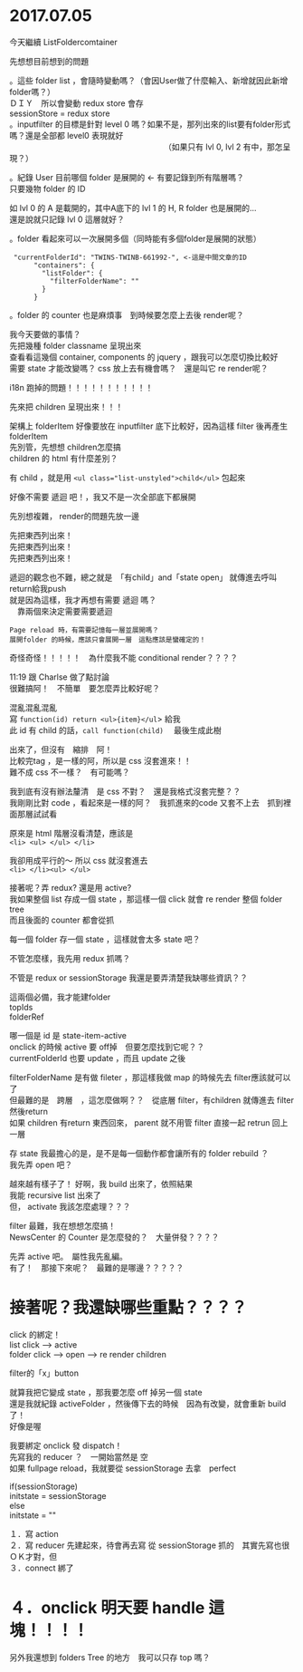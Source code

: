 # 2017.07.05

今天繼續 ListFoldercomtainer  

先想想目前想到的問題  

。這些 folder list ，會隨時變動嗎？（會因User做了什麼輸入、新增就因此新增folder嗎？）  
    ＤＩＹ　所以會變動 redux store 會存  
    sessionStore = redux store   
。inputfilter 的目標是針對 level 0 嗎？如果不是，那列出來的list要有folder形式嗎？還是全部都 level0 表現就好  
　　　　　　　　　　　　　　　　　　　　（如果只有 lvl 0, lvl 2 有中，那怎呈現？）  

。紀錄 User 目前哪個 folder 是展開的 <- 有要記錄到所有階層嗎？  
                            只要幾物 folder 的 ID  

如 lvl 0 的 A 是載開的，其中A底下的 lvl 1 的 H, R folder 也是展開的...    
還是說就只記錄 lvl 0 這層就好？  

。folder 看起來可以一次展開多個（同時能有多個folder是展開的狀態）  
```
 "currentFolderId": "TWINS-TWINB-661992-", <-這是中間文章的ID  
      "containers": {  
        "listFolder": {  
          "filterFolderName": ""  
        }  
      }  
```

。folder 的 counter 也是麻煩事　到時候要怎麼上去後 render呢？  

我今天要做的事情？  
先把幾種 folder classname 呈現出來  
查看看這幾個 container, components 的 jquery ，跟我可以怎麼切換比較好  
需要 state 才能改變嗎？ css 放上去有機會嗎？　還是叫它 re render呢？  

i18n 跑掉的問題！！！！！！！！！！！  

先來把 children 呈現出來！！！  

架構上 folderItem 好像要放在 inputfilter 底下比較好，因為這樣 filter 後再產生 folderItem  
先別管，先想想 children怎麼搞  
children 的 html 有什麼差別？  

有 child ，就是用  `<ul class="list-unstyled">child</ul>` 包起來  

好像不需要 遞迴 吧！，我又不是一次全部底下都展開  

先別想複雜， render的問題先放一邊  

先把東西列出來！  
先把東西列出來！  
先把東西列出來！  

遞迴的觀念也不難，總之就是　「有child」and「state open」 就傳進去呼叫 return給我push  
就是因為這樣，我才再想有需要 遞迴 嗎？   
　靠兩個來決定需要需要遞迴  

    Page reload 時，有需要記憶每一層並展開嗎？  
    展開folder 的時候，應該只會展開一層　這點應該是蠻確定的！  


奇怪奇怪！！！！！　為什麼我不能 conditional render？？？？  

11:19 跟 Charlse 做了點討論  
很難搞阿！　不簡單　要怎麼弄比較好呢？  

混亂混亂混亂  
寫 `function(id) return <ul>{item}</ul`> 給我  
此 id 有 child 的話，`call function(child)  `
最後生成此樹  

出來了，但沒有　縮排　阿！  
比較完tag ，是一樣的阿，所以是 css 沒套進來！！  
難不成 css 不一樣？　有可能嗎？  
  
我到底有沒有辦法釐清　是 css 不對？　還是我格式沒套完整？？  
我剛剛比對 code ，看起來是一樣的阿？　我抓進來的code 又套不上去　抓到裡面那層試試看  

原來是 html 階層沒看清楚，應該是  
`<li> <ul> </ul> </li>`

我卻用成平行的～ 所以 css 就沒套進去  
`<li> </li><ul> </ul> `

接著呢？弄 redux? 還是用 active?  
我如果整個 list 存成一個 state ，那這樣一個 click 就會 re render 整個 folder tree  
而且後面的 counter 都會從抓  

每一個 folder 存一個 state ，這樣就會太多 state 吧？  

不管怎麼樣，我先用 redux 抓嗎？  

不管是 redux or sessionStorage 我還是要弄清楚我缺哪些資訊？？  

這兩個必備，我才能建folder  
topIds  
folderRef  

哪一個是 id 是 state-item-active  
onclick 的時候 active 要 off掉　但要怎麼找到它呢？？  
currentFolderId 也要 update  ，而且 update 之後  

filterFolderName 是有做 fileter ，那這樣我做 map 的時候先去 filter應該就可以了  
但最難的是　跨層　，這怎麼做啊？？　從底層 filter，有children 就傳進去 filter 然後return  
如果 children 有return 東西回來， parent 就不用管 filter 直接一起 retrun 回上一層  

存 state 我最擔心的是，是不是每一個動作都會讓所有的 folder rebuild ？  
我先弄 open 吧？  

越來越有樣子了！ 好啊，我 build 出來了，依照結果  
我能 recursive list 出來了  
但， activate 我該怎麼處理？？？   

filter 最難，我在想想怎麼搞！  
NewsCenter 的 Counter 是怎麼發的？　大量併發？？？？  

先弄 active  吧。　屬性我先亂編。  
有了！　那接下來呢？　最難的是哪邊？？？？？  


# 接著呢？我還缺哪些重點？？？？  

click 的綁定！  
  list click --> active  
  folder click --> open --> re render children  

filter的「x」button  

就算我把它變成 state ，那我要怎麼 off 掉另一個 state   
還是我就紀錄 activeFolder ，然後傳下去的時候　因為有改變，就會重新 build 了！  
好像是喔  

我要綁定 onclick 發 dispatch！   
先寫我的 reducer ？　一開始當然是 空  
如果 fullpage reload，我就要從 sessionStorage 去拿　perfect  

if(sessionStorage)  
initstate = sessionStorage  
else  
initstate = ""  


１．寫 action  
２．寫 reducer  先建起來，待會再去寫 從 sessionStorage 抓的　其實先寫也很ＯＫ才對，但   
３．connect     綁了  
# ４．onclick     明天要 handle 這塊！！！！  

另外我還想到 folders Tree 的地方　我可以只存 top 嗎？
